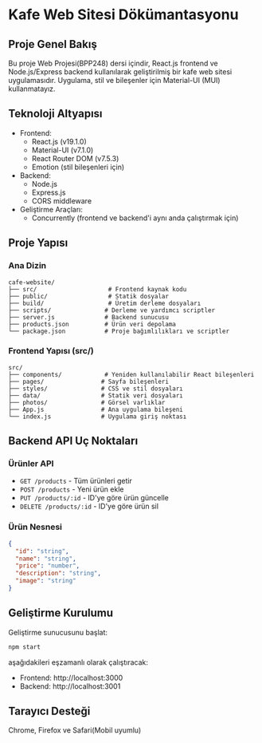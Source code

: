 # Kafe Web Sitesi Dökümantasyonu

## Proje Genel Bakış
Bu proje Web Projesi(BPP248) dersi içindir, React.js frontend ve Node.js/Express backend kullanılarak geliştirilmiş bir kafe web sitesi uygulamasıdır. Uygulama, stil ve bileşenler için Material-UI (MUI) kullanmatayız.

## Teknoloji Altyapısı
- Frontend:
  - React.js (v19.1.0)
  - Material-UI (v7.1.0)
  - React Router DOM (v7.5.3)
  - Emotion (stil bileşenleri için)
- Backend:
  - Node.js
  - Express.js
  - CORS middleware
- Geliştirme Araçları:
  - Concurrently (frontend ve backend'i aynı anda çalıştırmak için)

## Proje Yapısı

### Ana Dizin
```
cafe-website/
├── src/                    # Frontend kaynak kodu
├── public/                 # Statik dosyalar
├── build/                  # Üretim derleme dosyaları
├── scripts/               # Derleme ve yardımcı scriptler
├── server.js              # Backend sunucusu
├── products.json          # Ürün veri depolama
└── package.json           # Proje bağımlılıkları ve scriptler
```

### Frontend Yapısı (src/)
```
src/
├── components/            # Yeniden kullanılabilir React bileşenleri
├── pages/                # Sayfa bileşenleri
├── styles/               # CSS ve stil dosyaları
├── data/                 # Statik veri dosyaları
├── photos/               # Görsel varlıklar
├── App.js                # Ana uygulama bileşeni
└── index.js              # Uygulama giriş noktası
```

## Backend API Uç Noktaları

### Ürünler API
- `GET /products` - Tüm ürünleri getir
- `POST /products` - Yeni ürün ekle
- `PUT /products/:id` - ID'ye göre ürün güncelle
- `DELETE /products/:id` - ID'ye göre ürün sil


### Ürün Nesnesi
```json
{
  "id": "string",
  "name": "string",
  "price": "number",
  "description": "string",
  "image": "string"
}
```

## Geliştirme Kurulumu

Geliştirme sunucusunu başlat:
```bash
npm start
```
aşağıdakileri eşzamanlı olarak çalıştıracak:
- Frontend: http://localhost:3000
- Backend: http://localhost:3001


## Tarayıcı Desteği
 Chrome, Firefox ve Safari(Mobil uyumlu)


